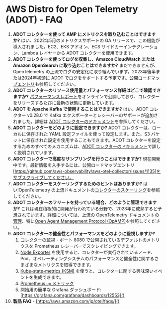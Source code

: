 # AWS Distro for Open Telemetry (ADOT) - FAQ

1. **ADOT コレクターを使って AMP にメトリクスを取り込むことはできますか?**
    はい、2022年5月のメトリクスサポートの GA リリースで、この機能が導入されました。EC2、EKS アドオン、ECS サイドカーインテグレーション、Lambda レイヤーから ADOT コレクターを使用できます。
2. **ADOT コレクターを使ってログを収集し、Amazon CloudWatch または Amazon OpenSearch に取り込むことはできますか?**
    まだできませんが、OpenTelemetry の上流でログの安定化に取り組んでいます。2023年後半または2024年初頭に ADOT でログをサポートする予定です。[公開ロードマップエントリ](https://github.com/aws-observability/aws-otel-community/issues/11)も参照してください。
3. **ADOT コレクターのリソース使用量とパフォーマンス詳細はどこで確認できますか?**
    [パフォーマンスレポート](https://aws-observability.github.io/aws-otel-collector/benchmark/report)をオンラインで公開しており、コレクターをリリースするたびに最新の状態に更新しています。
4. **ADOT を Apache Kafka で使用することはできますか?**
    はい、ADOT コレクター v0.28.0 で Kafka エクスポーターとレシーバーのサポートが追加されました。詳細は [ADOT コレクターのドキュメント](https://aws-otel.github.io/docs/components/kafka-receiver-exporter)を参照してください。
5. **ADOT コレクターをどのように設定できますか?**
    ADOT コレクターは、ローカルに保存された YAML 設定ファイルを使って設定します。また、S3 バケットに保存された設定を使用することもできます。ADOT コレクターを設定するためのすべてのメカニズムは、[ADOT コレクターのドキュメント](https://aws-otel.github.io/docs/components/confmap-providers)で詳しく説明されています。
6. **ADOT コレクターで高度なサンプリングを行うことはできますか?**
    現在開発中です。最新情報を入手するには、公開ロードマップエントリ[https://github.com/aws-observability/aws-otel-collector/issues/1135]をサブスクライブしてください。
7. **ADOT コレクターをスケーリングするためのヒントはありますか?**
    はい!OpenTelemetry の上流ドキュメントの[コレクターのスケーリング](https://opentelemetry.io/docs/collector/scaling/)を参照してください。
8. **ADOT コレクターのフリートを持っている場合、どのように管理できますか?**
    これは現在積極的に開発が行われている分野で、2023年に成熟すると予想されています。詳細については、上流の OpenTelemetry ドキュメントの[管理](https://opentelemetry.io/docs/collector/management/)、特に[Open Agent Management Protocol (OpAMP)](https://opentelemetry.io/docs/collector/management/#opamp)を参照してください。
9. **ADOT コレクターの健全性とパフォーマンスをどのように監視しますか?**
    1. [コレクターの監視](https://github.com/open-telemetry/opentelemetry-collector/blob/main/docs/monitoring.md) - ポート 8080 で公開されているデフォルトのメトリクスを Prometheus レシーバーでスクレイピングできます。
    2. [Node Exporter](https://prometheus.io/docs/guides/node-exporter/) を使用すると、コレクターが実行されているノード、Pod、オペレーティングシステムのパフォーマンスと健全性に関するさまざまなメトリクスを取得できます。
    3. [Kube-state-metrics (KSM)](https://github.com/kubernetes/kube-state-metrics) を使うと、コレクターに関する興味深いイベントを生成できます。
    4. [Prometheus `up` メトリック](https://github.com/open-telemetry/opentelemetry-collector/pull/2918)
    5. 開始用の簡単な Grafana ダッシュボード: [https://grafana.com/grafana/dashboards/12553]()
10. **製品 FAQ** - [https://aws.amazon.com/jp/otel/faqs/]()
